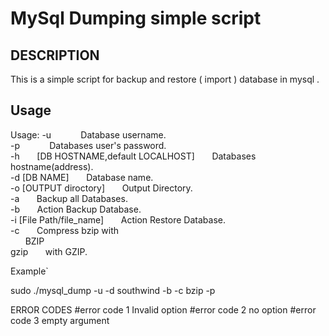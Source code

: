 # MySql Dumping simple script
## DESCRIPTION
This is a simple script for backup and restore ( import ) database in mysql .<br>

## Usage
Usage: -u &nbsp;&nbsp;&nbsp;&nbsp;&nbsp;&nbsp;&nbsp;&nbsp;&nbsp;&nbsp; Database username.<br> -p &nbsp;&nbsp;&nbsp;&nbsp;&nbsp;&nbsp;&nbsp;&nbsp;&nbsp;&nbsp; Databases user's password.<br> -h &nbsp;&nbsp;&nbsp;&nbsp;&nbsp; [DB HOSTNAME,default LOCALHOST] &nbsp;&nbsp;&nbsp;&nbsp;&nbsp; Databases hostname(address).<br> -d [DB NAME] &nbsp;&nbsp;&nbsp;&nbsp;&nbsp; Database name.<br> -o [OUTPUT diroctory] &nbsp;&nbsp;&nbsp;&nbsp;&nbsp; Output Directory.<br> -a &nbsp;&nbsp;&nbsp;&nbsp;&nbsp; Backup all Databases.<br>
-b &nbsp;&nbsp;&nbsp;&nbsp;&nbsp; Action Backup Database.<br> -i [File Path/file_name] &nbsp;&nbsp;&nbsp;&nbsp;&nbsp; Action Restore Database.<br> -c &nbsp;&nbsp;&nbsp;&nbsp;&nbsp; Compress bzip with <br> &nbsp;&nbsp;&nbsp;&nbsp;&nbsp; BZIP <br> gzip &nbsp;&nbsp;&nbsp;&nbsp;&nbsp; with GZIP.<br>

Example`

sudo ./mysql_dump -u -d southwind -b -c bzip -p

ERROR CODES #error code 1 Invalid option #error code 2 no option #error code 3 empty argument
